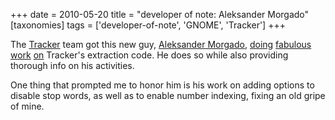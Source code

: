 +++
date = 2010-05-20
title = "developer of note: Aleksander Morgado"
[taxonomies]
tags = ['developer-of-note', 'GNOME', 'Tracker']
+++

The [Tracker] team got this new guy, [Aleksander Morgado], [doing][]
[fabulous][] [work][] [on] Tracker's extraction code. He does so while
also providing thorough info on his activities.

One thing that prompted me to honor him is his work on adding options to
disable stop words, as well as to enable number indexing, fixing an old
gripe of mine.

  [Tracker]: http://projects.gnome.org/tracker/
  [Aleksander Morgado]: http://sigquit.wordpress.com/
  [doing]: http://mail.gnome.org/archives/tracker-list/2010-May/msg00006.html
  [fabulous]: http://mail.gnome.org/archives/tracker-list/2010-May/msg00037.html
  [work]: http://mail.gnome.org/archives/tracker-list/2010-May/msg00054.html
  [on]: http://mail.gnome.org/archives/tracker-list/2010-April/msg00097.html
